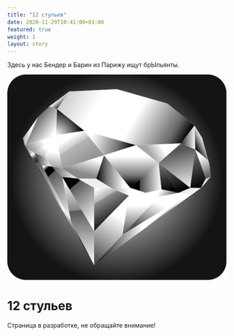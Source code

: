 ```yaml
---
title: "12 стульев"
date: 2020-11-29T10:41:00+03:00
featured: true
weight: 1
layout: story
---
```


Здесь у нас Бендер и Барин из Парижу ищут брЫльянты.

![chair](/images/stories/diamond.svg)

# 12 стульев

Страница в разработке, не обращайте внимание!

